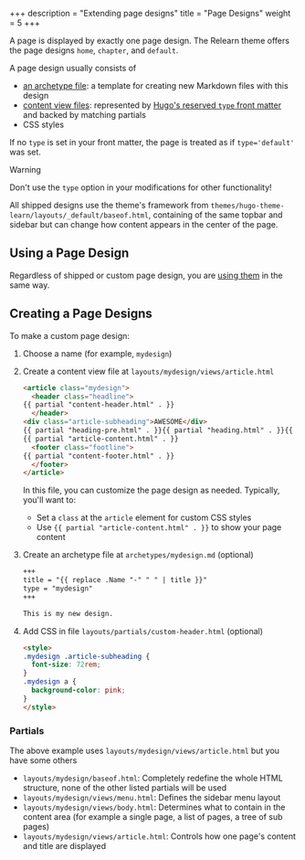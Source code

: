 +++
description = "Extending page designs"
title = "Page Designs"
weight = 5
+++

A page is displayed by exactly one page design. The Relearn theme offers the page designs `home`, `chapter`, and `default`.

A page design usually consists of

- [an archetype file](https://gohugo.io/content-management/archetypes/): a template for creating new Markdown files with this design
- [content view files](https://gohugo.io/templates/types/#content-view): represented by [Hugo's reserved `type` front matter](https://gohugo.io/content-management/front-matter/#type) and backed by matching partials
- CSS styles

If no `type` is set in your front matter, the page is treated as if `type='default'` was set.

> [!warning]
> Don't use the `type` option in your modifications for other functionality!

All shipped designs use the theme's framework from `themes/hugo-theme-learn/layouts/_default/baseof.html`, containing of the same topbar and sidebar but can change how content appears in the center of the page.

## Using a Page Design

Regardless of shipped or custom page design, you are [using them](authoring/frontmatter/designs) in the same way.

## Creating a Page Designs

To make a custom page design:

1. Choose a name (for example, `mydesign`)
2. Create a content view file at `layouts/mydesign/views/article.html`

    ````html {title="layouts/mydesign/views/article.html"}
    <article class="mydesign">
      <header class="headline">
    {{ partial "content-header.html" . }}
      </header>
    <div class="article-subheading">AWESOME</div>
    {{ partial "heading-pre.html" . }}{{ partial "heading.html" . }}{{ partial "heading-post.html" . }}
    {{ partial "article-content.html" . }}
      <footer class="footline">
    {{ partial "content-footer.html" . }}
      </footer>
    </article>
    ````

    In this file, you can customize the page design as needed. Typically, you'll want to:

    - Set a `class` at the `article` element for custom CSS styles
    - Use `{{ partial "article-content.html" . }}` to show your page content

3. Create an archetype file at `archetypes/mydesign.md` (optional)

    ````html {title="archetypes/mydesign.md"}
    +++
    title = "{{ replace .Name "-" " " | title }}"
    type = "mydesign"
    +++

    This is my new design.
    ````

4. Add CSS in file `layouts/partials/custom-header.html` (optional)

    ````html {title="layouts/partials/custom-header.html"}
    <style>
    .mydesign .article-subheading {
      font-size: 72rem;
    }
    .mydesign a {
      background-color: pink;
    }
    </style>
    ````

### Partials

The above example uses `layouts/mydesign/views/article.html` but you have some others

- `layouts/mydesign/baseof.html`: Completely redefine the whole HTML structure, none of the other listed partials will be used
- `layouts/mydesign/views/menu.html`: Defines the sidebar menu layout
- `layouts/mydesign/views/body.html`: Determines what to contain in the content area (for example a single page, a list of pages, a tree of sub pages)
- `layouts/mydesign/views/article.html`: Controls how one page's content and title are displayed
